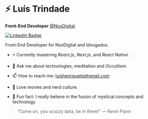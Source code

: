 # ⚡ Luís Trindade

**Front-End Developer** [@NoxDigital](https://noxdigital.com.br).

[![LinkedIn Badge](https://img.shields.io/badge/linkedin--%2300EBEB?style=for-the-badge&logo=linkedin&logoColor=white)](https://linkedin.com/in/luishenriquetp)

Front-End Developer for NoxDigital and Idvogados. 

- ⚡ Currently mastering _React.js_, _Next.js_, and _React Native_.

- 💬 Ask me about technologies, meditation and _Occultism_.

- 📫 How to reach me: luishenriquetp@gmail.com

- 🎥 Love movies and nerd culture.

- 🙏 Fun fact: I _really_ believe in the fusion of mystical concepts and technology.

> "Come on, you scuzzy data, be in there!"
> ― Kevin Flynn
